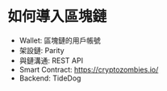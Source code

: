 # 如何導入區塊鏈
- Wallet: 區塊鏈的用戶帳號
- 架設鏈: Parity
- 與鏈溝通: REST API
- Smart Contract: https://cryptozombies.io/
- Backend: TideDog

